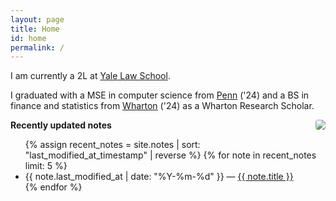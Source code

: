 ```yaml
---
layout: page
title: Home
id: home
permalink: /
---
```


I am currently a 2L at [Yale Law School](https://law.yale.edu/). 

I graduated with a MSE in computer science from [Penn](https://www.upenn.edu/) ('24) and a BS in finance and statistics from [Wharton](https://www.wharton.upenn.edu/) ('24) as a Wharton Research Scholar. 

<img src="{{ site.baseurl }}/assets/profile1.jpg" style="float: right; max-width: 250px; max-height: 300px; width: auto; height: auto; object-fit: contain; border-radius: 4px; margin-bottom: 2em;">

<strong>Recently updated notes</strong>

<ul>
  {% assign recent_notes = site.notes | sort: "last_modified_at_timestamp" | reverse %}
  {% for note in recent_notes limit: 5 %}
    <li>
      {{ note.last_modified_at | date: "%Y-%m-%d" }} — <a class="internal-link" href="{{ site.baseurl }}{{ note.url }}">{{ note.title }}</a>
    </li>
  {% endfor %}
</ul>

<style>
  .wrapper {
    max-width: 46em;
  }
</style>
